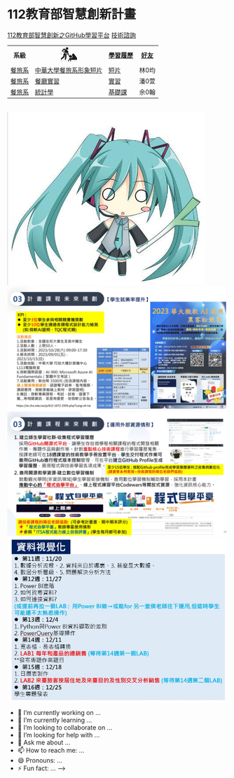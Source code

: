 # 112教育部智慧創新計畫
<a href="http://140.126.146.12:9090/GitHub2023/">112教育部智慧創新之GitHub學習平台</a>&nbsp;<a href="https://chat.openai.com/auth/login">技術諮詢</a> <table>   <tr>     <th>系級</th>     <th><img src="working.jpeg"></th>     <th><a href="">學習履歷</a></th>     <th><a href="https://chat.openai.com/">好友</a></th>   </tr>   <tr>     <td><a href="https://hm.chu.edu.tw/index.php?Lang=zh-tw">餐旅系</a></td>     <td><a href="https://www.youtube.com/watch?v=dK9rBfbUETw">中華大學餐旅系形象短片</a></td>     <td><a href="">短片</a></td>     <td>林0均</td>   </tr>   <tr>     <td><a href="https://lm.chu.edu.tw/index.php?Lang=zh-tw">餐旅系</a></td>     <td><a href="https://lm.chu.edu.tw/p/412-1040-117.php?Lang=zh-tw">餐廳實習</a></td>     <td><a href="">實習</a></td>     <td>潘0萱</td>   </tr>      <tr>     <td><a href="https://mice.chu.edu.tw/index.php?Lang=zh-tw">餐旅系</a></td>     <td><a href="https://github.com/B11118037whui/Statistics.git">統計學</a></td>     <td><a href="">基礎課</a></td>     <td>佘0翰</td>   </tr>   </table><br> <img src="1.jpg"> <img src="II_1.jpg"></img> <img src="II_2.jpg"></img> <img src="II_3.jpg" style="display:block; margin:auto;" ></img> 
- 🔭 I’m currently working on ...
- 🌱 I’m currently learning ...
- 👯 I’m looking to collaborate on ...
- 🤔 I’m looking for help with ...
- 💬 Ask me about ...
- 📫 How to reach me: ...
- 😄 Pronouns: ...
- ⚡ Fun fact: ...
-->
